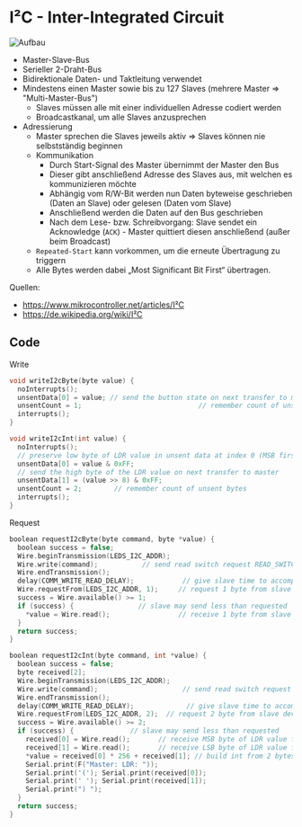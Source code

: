 # I²C - Inter-Integrated Circuit

![Aufbau](https://upload.wikimedia.org/wikipedia/commons/thumb/3/3e/I2C.svg/1920px-I2C.svg.png)

- Master-Slave-Bus
- Serieller 2-Draht-Bus
- Bidirektionale Daten- und Taktleitung verwendet
- Mindestens einen Master sowie bis zu 127 Slaves (mehrere Master => "Multi-Master-Bus")
	- Slaves müssen alle mit einer individuellen Adresse codiert werden
	- Broadcastkanal, um alle Slaves anzusprechen
- Adressierung
	- Master sprechen die Slaves jeweils aktiv => Slaves können nie selbstständig beginnen
	- Kommunikation
		- Durch Start-Signal des Master übernimmt der Master den Bus
		- Dieser gibt anschließend Adresse des Slaves aus, mit welchen es kommunizieren möchte
		-  Abhängig vom R/W-Bit werden nun Daten byteweise geschrieben (Daten an Slave) oder gelesen (Daten vom Slave)
		- Anschließend werden die Daten auf den Bus geschrieben
		- Nach dem Lese- bzw. Schreibvorgang: Slave sendet ein Acknowledge (`ACK`) - Master quittiert diesen anschließend (außer beim Broadcast)
	- `Repeated-Start` kann vorkommen, um die erneute Übertragung zu triggern
	- Alle Bytes werden dabei „Most Significant Bit First“ übertragen.

Quellen:
- https://www.mikrocontroller.net/articles/I²C
- https://de.wikipedia.org/wiki/I²C

## Code

Write

```c
void writeI2cByte(byte value) {
  noInterrupts();
  unsentData[0] = value; // send the button state on next transfer to master
  unsentCount = 1;                             // remember count of unsent bytes
  interrupts();
}

void writeI2cInt(int value) {
  noInterrupts();
  // preserve low byte of LDR value in unsent data at index 0 (MSB first!)
  unsentData[0] = value & 0xFF;
  // send the high byte of the LDR value on next transfer to master       
  unsentData[1] = (value >> 8) & 0xFF;
  unsentCount = 2;        // remember count of unsent bytes
  interrupts();
}
```

Request

```c
boolean requestI2cByte(byte command, byte *value) {
  boolean success = false;
  Wire.beginTransmission(LEDS_I2C_ADDR);
  Wire.write(command);           // send read switch request READ_SWITCH to slave
  Wire.endTransmission();
  delay(COMM_WRITE_READ_DELAY);            // give slave time to accomplish work
  Wire.requestFrom(LEDS_I2C_ADDR, 1);     // request 1 byte from slave device (tactile switch state LED_ON or LED_OFF)
  success = Wire.available() >= 1;
  if (success) {                // slave may send less than requested
    *value = Wire.read();                 // receive 1 byte from slave
  }
  return success;
}

boolean requestI2cInt(byte command, int *value) {
  boolean success = false;
  byte received[2];
  Wire.beginTransmission(LEDS_I2C_ADDR);
  Wire.write(command);                     // send read switch request READ_LDR to slave
  Wire.endTransmission();
  delay(COMM_WRITE_READ_DELAY);             // give slave time to accomplish work
  Wire.requestFrom(LEDS_I2C_ADDR, 2);  // request 2 byte from slave device (10 bit LDR)
  success = Wire.available() >= 2;
  if (success) {              // slave may send less than requested
    received[0] = Wire.read();       // receive MSB byte of LDR value from slave
    received[1] = Wire.read();       // receive LSB byte of LDR value from slave
    *value = received[0] * 256 + received[1]; // build int from 2 bytes
    Serial.print(F("Master: LDR: "));
    Serial.print('('); Serial.print(received[0]);
    Serial.print(' '); Serial.print(received[1]);
    Serial.print(") ");
  }
  return success;
}
```
